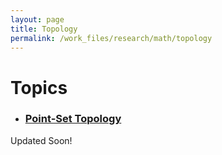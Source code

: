 ```yaml
---
layout: page
title: Topology
permalink: /work_files/research/math/topology
---
```


# Topics

* ### [Point-Set Topology](/work_files/research/math/manifolds)


Updated Soon!